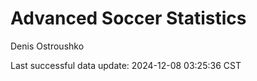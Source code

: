 # Advanced Soccer Statistics
Denis Ostroushko

<!-- gfm -->

Last successful data update: 2024-12-08 03:25:36 CST
